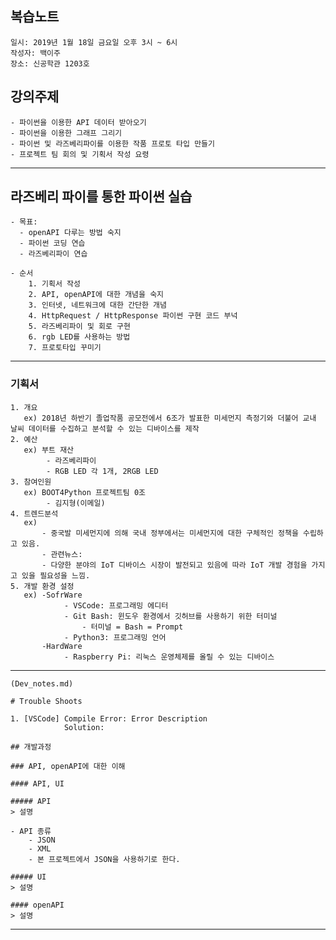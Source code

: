 ## 복습노트
    일시: 2019년 1월 18일 금요일 오후 3시 ~ 6시
    작성자: 백이주
    장소: 신공학관 1203호

## 강의주제
    - 파이썬을 이용한 API 데이터 받아오기
    - 파이썬을 이용한 그래프 그리기
    - 파이썬 및 라즈베리파이를 이용한 작품 프로토 타입 만들기
    - 프로젝트 팀 회의 및 기획서 작성 요령

---

## 라즈베리 파이를 통한 파이썬 실습
    - 목표:
      - openAPI 다루는 방법 숙지
      - 파이썬 코딩 연습
      - 라즈베리파이 연습

    - 순서
        1. 기획서 작성
        2. API, openAPI에 대한 개념을 숙지
        3. 인터넷, 네트워크에 대한 간단한 개념
        4. HttpRequest / HttpResponse 파이썬 구현 코드 부넉
        5. 라즈베리파이 및 회로 구현
        6. rgb LED를 사용하는 방법
        7. 프로토타입 꾸미기

---

### 기획서
    1. 개요
       ex) 2018년 하반기 졸업작품 공모전에서 6조가 발표한 미세먼지 측정기와 더불어 교내 날씨 데이터를 수집하고 분석할 수 있는 디바이스를 제작
    2. 예산
       ex) 부트 재산
            - 라즈베리파이
            - RGB LED 각 1개, 2RGB LED
    3. 참여인원
       ex) BOOT4Python 프로젝트팀 0조
            - 김지형(이메일)
    4. 트렌드분석
       ex) 
           - 중국발 미세먼지에 의해 국내 정부에서는 미세먼지에 대한 구체적인 정책을 수립하고 있음.
           - 관련뉴스:
           - 다양한 분야의 IoT 디바이스 시장이 발전되고 있음에 따라 IoT 개발 경험을 가지고 있을 필요성을 느낌.
    5. 개발 환경 설정
       ex) -SofrWare
                - VSCode: 프로그래밍 에디터
                - Git Bash: 윈도우 환경에서 깃허브를 사용하기 위한 터미널
                    - 터미널 = Bash = Prompt
                - Python3: 프로그래밍 언어
           -HardWare
                - Raspberry Pi: 리눅스 운영체제를 올릴 수 있는 디바이스

---

```
(Dev_notes.md)

# Trouble Shoots

1. [VSCode] Compile Error: Error Description
            Solution:

## 개발과정

### API, openAPI에 대한 이해

#### API, UI

##### API
> 설명

- API 종류
    - JSON
    - XML
    - 본 프로젝트에서 JSON을 사용하기로 한다.

##### UI
> 설명

#### openAPI
> 설명
```

---



         